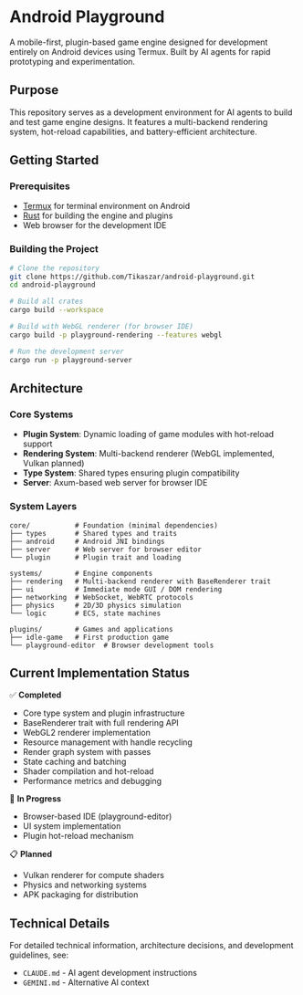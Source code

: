 # Android Playground

A mobile-first, plugin-based game engine designed for development entirely on Android devices using Termux. Built by AI agents for rapid prototyping and experimentation.

## Purpose

This repository serves as a development environment for AI agents to build and test game engine designs. It features a multi-backend rendering system, hot-reload capabilities, and battery-efficient architecture.

## Getting Started

### Prerequisites

- [Termux](https://termux.com/) for terminal environment on Android
- [Rust](https://rustup.rs/) for building the engine and plugins
- Web browser for the development IDE

### Building the Project

```bash
# Clone the repository
git clone https://github.com/Tikaszar/android-playground.git
cd android-playground

# Build all crates
cargo build --workspace

# Build with WebGL renderer (for browser IDE)
cargo build -p playground-rendering --features webgl

# Run the development server
cargo run -p playground-server
```

## Architecture

### Core Systems
- **Plugin System**: Dynamic loading of game modules with hot-reload support
- **Rendering System**: Multi-backend renderer (WebGL implemented, Vulkan planned)
- **Type System**: Shared types ensuring plugin compatibility
- **Server**: Axum-based web server for browser IDE

### System Layers
```
core/           # Foundation (minimal dependencies)
├── types       # Shared types and traits
├── android     # Android JNI bindings
├── server      # Web server for browser editor
└── plugin      # Plugin trait and loading

systems/        # Engine components
├── rendering   # Multi-backend renderer with BaseRenderer trait
├── ui          # Immediate mode GUI / DOM rendering
├── networking  # WebSocket, WebRTC protocols
├── physics     # 2D/3D physics simulation
└── logic       # ECS, state machines

plugins/        # Games and applications
├── idle-game   # First production game
└── playground-editor  # Browser development tools
```

## Current Implementation Status

✅ **Completed**
- Core type system and plugin infrastructure
- BaseRenderer trait with full rendering API
- WebGL2 renderer implementation
- Resource management with handle recycling
- Render graph system with passes
- State caching and batching
- Shader compilation and hot-reload
- Performance metrics and debugging

🚧 **In Progress**
- Browser-based IDE (playground-editor)
- UI system implementation
- Plugin hot-reload mechanism

📋 **Planned**
- Vulkan renderer for compute shaders
- Physics and networking systems
- APK packaging for distribution

## Technical Details

For detailed technical information, architecture decisions, and development guidelines, see:
- `CLAUDE.md` - AI agent development instructions
- `GEMINI.md` - Alternative AI context
